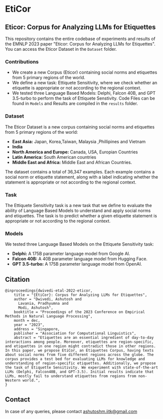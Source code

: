 # EtiCor
## Eticor: Corpus for Analyzing LLMs for Etiquettes

This repository contains the entire codebase of experiments and results of the EMNLP 2023 paper "Eticor: Corpus for Analyzing LLMs for Etiquettes". You can access the Eticor Dataset in the `Dataset` folder.

### Contributions

* We create a new Corpus (Eticor) containing social norms and etiquettes from 5 primary regions of the world.
* We define a new task: Ettiquete Sensitivity, where we check whether an etiquette is appropriate or not according to the regional context.
* We tested three Language Based Models: Delphi, Falcon 40B, and GPT 3.5-turbo to perform the task of Ettiquete Senstivity. Code Files can be found in `Models` and Results are compiled in the `results` folder.

### Dataset

The Eticor Dataset is a new corpus containing social norms and etiquettes from 5 primary regions of the world:

* **East Asia:** Japan, Korea,Taiwan, Malaysia ,Phillipines and Vietnam
* **India**
* **North America and Europe:** Canada, USA, Europian Countries
* **Latin America:** South American countries
* **Middle East and Africa:** Middle East and African Countries.

The dataset contains a total of 36,347 examples. Each example contains a social norm or etiquette statement, along with a label indicating whether the statement is appropriate or not according to the regional context.

### Task

The Ettiquete Sensitivity task is a new task that we define to evaluate the ability of Language Based Models to understand and apply social norms and etiquettes. The task is to predict whether a given etiquette statement is appropriate or not according to the regional context.

### Models

We tested three Language Based Models on the Ettiquete Sensitivity task:

* **Delphi:** A 175B parameter language model from Google AI.
* **Falcon 40B:** A 40B parameter language model from Hugging Face.
* **GPT 3.5-turbo:** A 175B parameter language model from OpenAI.

## Citation

```
@inproceedings{dwivedi-etal-2022-eticor,
    title = "{EtiCor}: Corpus for Analyzing LLMs for Etiquettes",
    author = "Dwivedi, Ashutosh and
      Lavania, Pradhyumna and
      Modi, Ashutosh",
    booktitle = "Proceedings of the 2023 Conference on Empirical Methods in Natural Language Processing",
    month = dec,
    year = "2023",
    address = "Singapore,
    publisher = "Association for Computational Linguistics",
    abstract = "Etiquettes are an essential ingredient of day-to-day interactions among people. Moreover, etiquettes are region-specific, and etiquettes in one region might contradict those in other regions. In this paper, we propose EtiCor, an Etiquettes Corpus, having texts about social norms from five different regions across the globe. The corpus provides a test bed for evaluating LLMs for knowledge and understanding of region-specific etiquettes. Additionally, we propose the task of Etiquette Sensitivity. We experiment with state-of-the-art LLMs (Delphi, Falcon40B, and GPT-3.5). Initial results indicate that LLMs, mostly fail to understand etiquettes from regions from non-Western world.",
}
```

## Contact

In case of any queries, please contact <ashutoshm.iitk@gmail.com>
